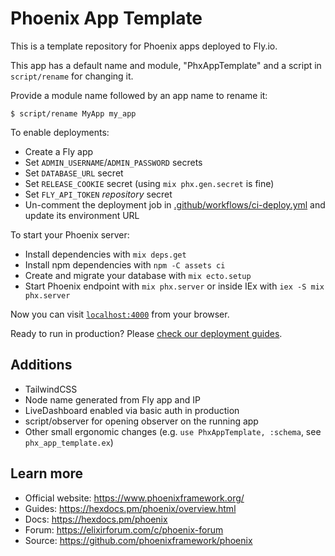 # Phoenix App Template

This is a template repository for Phoenix apps deployed to Fly.io.

This app has a default name and module, "PhxAppTemplate" and a script in
`script/rename` for changing it.

Provide a module name followed by an app name to rename it:

```shell
$ script/rename MyApp my_app
```

To enable deployments:

- Create a Fly app
- Set `ADMIN_USERNAME`/`ADMIN_PASSWORD` secrets
- Set `DATABASE_URL` secret
- Set `RELEASE_COOKIE` secret (using `mix phx.gen.secret` is fine)
- Set `FLY_API_TOKEN` _repository_ secret
- Un-comment the deployment job in
  [.github/workflows/ci-deploy.yml](.github/workflows/ci-deploy.yml) and update
  its environment URL

To start your Phoenix server:

- Install dependencies with `mix deps.get`
- Install npm dependencies with `npm -C assets ci`
- Create and migrate your database with `mix ecto.setup`
- Start Phoenix endpoint with `mix phx.server` or inside IEx with `iex -S mix
phx.server`

Now you can visit [`localhost:4000`](http://localhost:4000) from your browser.

Ready to run in production? Please [check our deployment
guides](https://hexdocs.pm/phoenix/deployment.html).

## Additions

- TailwindCSS
- Node name generated from Fly app and IP
- LiveDashboard enabled via basic auth in production
- script/observer for opening observer on the running app
- Other small ergonomic changes (e.g. `use PhxAppTemplate, :schema`, see
  `phx_app_template.ex`)

## Learn more

- Official website: https://www.phoenixframework.org/
- Guides: https://hexdocs.pm/phoenix/overview.html
- Docs: https://hexdocs.pm/phoenix
- Forum: https://elixirforum.com/c/phoenix-forum
- Source: https://github.com/phoenixframework/phoenix
